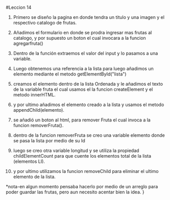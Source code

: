 #Leccion 14
1. Primero se diseño la pagina en donde tendra un titulo y una imagen y el respectivo catalogo de frutas.
2. Añadimos el formulario en donde se prodra ingresar mas frutas al catalogo, y por supuesto un boton el cual invocara a la funcion agregarfruta()
3. Dentro de la función extraemos el valor del input y lo pasamos a una variable.
4. Luego obtenemos una referencia a la lista para luego añadimos un elemento mediante el metodo getElementById("lista")
5. creamos el elemento dentro de la lista Ordenada y le añadimos el texto de la variable fruta el cual usamos el la funcion createElement y el metodo innerHTML.
6. y por ultimo añadimos el elemento  creado a la lista y usamos el metodo appendChild(elemento).

7. se añadió un boton al html, para remover Fruta el cual invoca a la funcion removerFruta().
8. dentro de la funcion removerFruta se creo una variable elemento donde se pasa la lista por medio de su Id
9. luego se creo otra variable longitud y se utiliza la propiedad childElementCount para que cuente los elementos total de la lista (elementos LI).
10. y por ultimo utilizamos la funcion removeChild para eliminar el ultimo elemento de la lista.

*nota-en algun momento pensaba hacerlo por medio de un arreglo para poder guardar las frutas, pero aun necesito acentar bien la idea.
}
